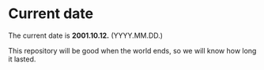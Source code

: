 # Current date

The current date is **2001.10.12.** (YYYY.MM.DD.)

This repository will be good when the world ends, so we will know how long it lasted.
